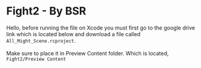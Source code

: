 # Fight2 - By BSR
Hello, before running the file on Xcode you must first go to the google drive link which is located below and download a file called `All_Might_Scene.rcproject`. \
<br> Make sure to place it in Preview Content folder. Which is located,  `Fight2/Preview Content`

